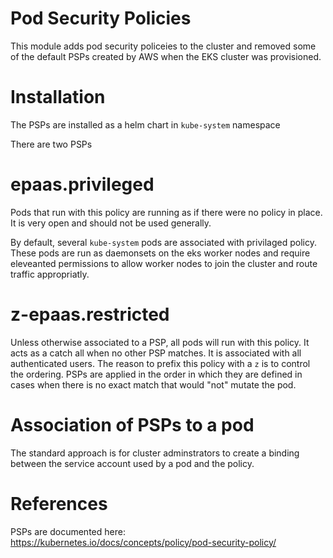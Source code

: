 # Pod Security Policies

This module adds pod security policeies to the cluster and removed some of the default PSPs created by AWS when the EKS cluster was provisioned.

# Installation

The PSPs are installed as a helm chart in `kube-system` namespace

There are two PSPs

# epaas.privileged

Pods that run with this policy are running as if there were no policy in place. It is very open and should not be used generally.

By default, several `kube-system` pods are associated with privilaged policy. These pods are run as daemonsets on the eks worker nodes and require eleveanted permissions to allow worker nodes to join the cluster and route traffic appropriatly. 

# z-epaas.restricted

Unless otherwise associated to a PSP, all pods will run with this policy. It acts as a catch all when no other PSP matches. It is associated with all authenticated users. The reason to prefix this policy with a `z` is to control the ordering. PSPs are applied in the order in which they are defined in cases when there is no exact match that would "not" mutate the pod. 

# Association of PSPs to a pod

The standard approach is for cluster adminstrators to create a binding between the service account used by a pod and the policy.


# References

PSPs are documented here: https://kubernetes.io/docs/concepts/policy/pod-security-policy/ 